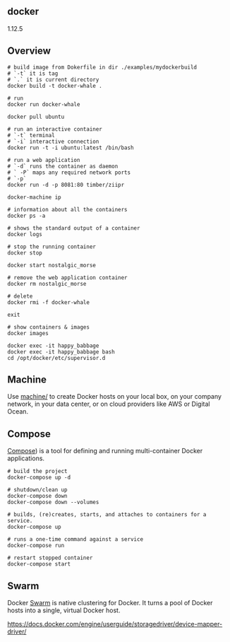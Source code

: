 docker
-
1.12.5

## Overview

````
# build image from Dokerfile in dir ./examples/mydockerbuild
# `-t` it is tag
# `.` it is current directory 
docker build -t docker-whale .

# run
docker run docker-whale

docker pull ubuntu

# run an interactive container 
# `-t` terminal
# `-i` interactive connection
docker run -t -i ubuntu:latest /bin/bash

# run a web application
# `-d` runs the container as daemon
# ` -P` maps any required network ports
# `-p`
docker run -d -p 8081:80 timber/ziipr

docker-machine ip

# information about all the containers
docker ps -a

# shows the standard output of a container
docker logs

# stop the running container
docker stop

docker start nostalgic_morse

# remove the web application container
docker rm nostalgic_morse

# delete
docker rmi -f docker-whale

exit
````

````
# show containers & images
docker images

docker exec -it happy_babbage
docker exec -it happy_babbage bash
cd /opt/docker/etc/supervisor.d
````

## Machine

Use [machine/](https://docs.docker.com/machine) to create Docker hosts on your local box,
on your company network, in your data center,
or on cloud providers like AWS or Digital Ocean.

## Compose

[Compose](https://docs.docker.com/compose)) is a tool
for defining and running multi-container Docker applications.

````
# build the project
docker-compose up -d

# shutdown/clean up
docker-compose down 
docker-compose down --volumes

# builds, (re)creates, starts, and attaches to containers for a service.
docker-compose up

# runs a one-time command against a service
docker-compose run

# restart stopped container
docker-compose start
````

## Swarm

Docker [Swarm](https://docs.docker.com/swarm) is native clustering for Docker.
It turns a pool of Docker hosts into a single, virtual Docker host.

https://docs.docker.com/engine/userguide/storagedriver/device-mapper-driver/